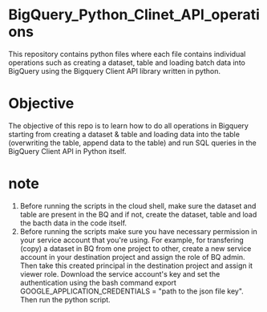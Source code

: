 # BigQuery_Python_Clinet_API_operations
This repository contains python files where each file contains individual operations such as creating a dataset, table and loading batch data into BigQuery using the Bigquery Client API library written in python.

# Objective 
The objective of this repo is to learn how to do all operations in Bigquery starting from creating a dataset & table and loading data into the table (overwriting the table, append data to the table) and run SQL queries in the BigQuery Client API in Python itself. 

# note 
1. Before running the scripts in the cloud shell, make sure the dataset and table are present in the BQ and if not, create the dataset, table and load the bacth data in the code itself.
2. Before running the scripts make sure you have necessary permission in your service account that you're using. For example, for transfering (copy) a dataset in BQ from one project to other, create a new service account in your destination project and assign the role of BQ admin. Then take this created principal in the destination project and assign it viewer role. Download the service account's key and set the authentication using the bash command export GOOGLE_APPLICATION_CREDENTIALS = "path to the json file key". Then run the python script. 
